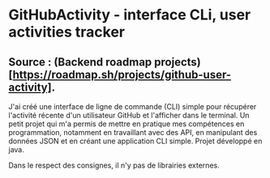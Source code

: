 # GitHubActivity - interface CLi, user activities tracker

## Source : (Backend roadmap projects) [https://roadmap.sh/projects/github-user-activity].

J'ai créé une interface de ligne de commande (CLI) simple pour récupérer l'activité récente d'un utilisateur GitHub et l'afficher dans le terminal. Un petit projet qui m'a permis de mettre en pratique mes compétences en programmation, notamment en travaillant avec des API, en manipulant des données JSON et en créant une application CLI simple.
Projet développé en java.

Dans le respect des consignes, il n'y pas de librairies externes.

